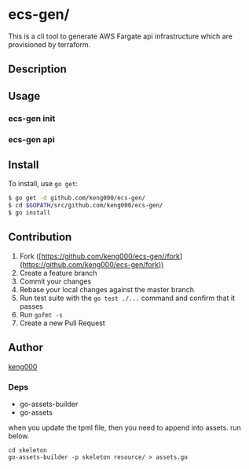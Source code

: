 # ecs-gen/

This is a cli tool to generate AWS Fargate api infrastructure which are provisioned by terraform.

## Description

## Usage

### ecs-gen init

### ecs-gen api

## Install

To install, use `go get`:

```bash
$ go get -d github.com/keng000/ecs-gen/
$ cd $GOPATH/src/github.com/keng000/ecs-gen/
$ go install
```

## Contribution

1. Fork ([https://github.com/keng000/ecs-gen//fork](https://github.com/keng000/ecs-gen/fork))
1. Create a feature branch
1. Commit your changes
1. Rebase your local changes against the master branch
1. Run test suite with the `go test ./...` command and confirm that it passes
1. Run `gofmt -s`
1. Create a new Pull Request

## Author

[keng000](https://github.com/keng000)


### Deps

- go-assets-builder
- go-assets

when you update the tpml file, then you need to append into assets.
run below.

```
cd skeleton
go-assets-builder -p skeleton resource/ > assets.go
```